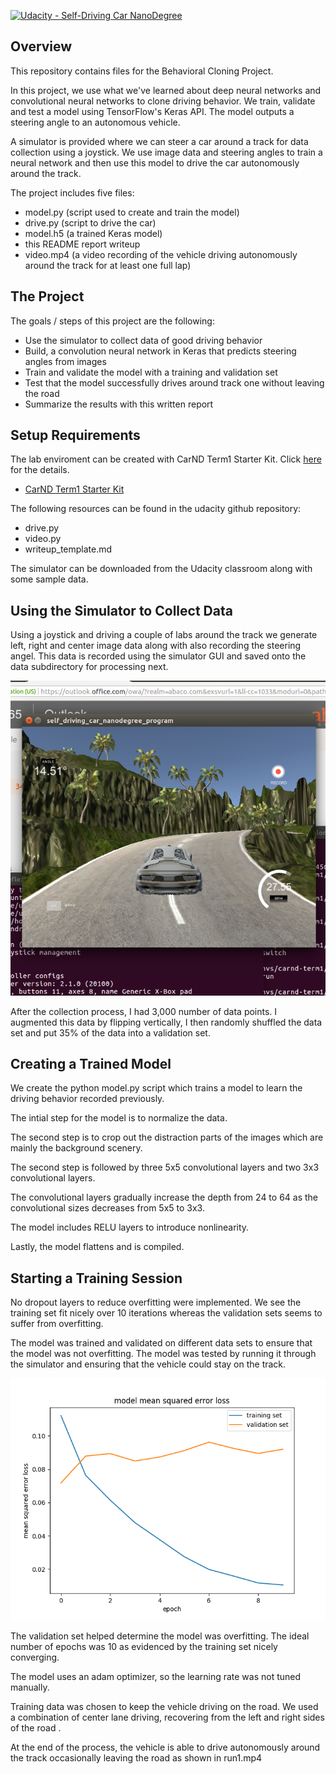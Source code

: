 
[![Udacity - Self-Driving Car NanoDegree](https://s3.amazonaws.com/udacity-sdc/github/shield-carnd.svg)](http://www.udacity.com/drive)

Overview
---
This repository contains files for the Behavioral Cloning Project.

In this project, we use what we've learned about deep neural networks and convolutional neural networks to clone driving behavior. We train, validate and test a model using TensorFlow's Keras API. The model outputs a steering angle to an autonomous vehicle.

A simulator is provided where we can steer a car around a track for data collection using a joystick. We use image data and steering angles to train a neural network and then use this model to drive the car autonomously around the track.

The project includes five files: 
* model.py (script used to create and train the model)
* drive.py (script to drive the car)
* model.h5 (a trained Keras model)
* this README report writeup 
* video.mp4 (a video recording of the vehicle driving autonomously around the track for at least one full lap)


The Project
---
The goals / steps of this project are the following:
* Use the simulator to collect data of good driving behavior
* Build, a convolution neural network in Keras that predicts steering angles from images
* Train and validate the model with a training and validation set
* Test that the model successfully drives around track one without leaving the road
* Summarize the results with this written report


Setup Requirements
---
The lab enviroment can be created with CarND Term1 Starter Kit. Click [here](https://github.com/udacity/CarND-Term1-Starter-Kit/blob/master/README.md) for the details.
* [CarND Term1 Starter Kit](https://github.com/udacity/CarND-Term1-Starter-Kit)


The following resources can be found in the udacity github repository:
* drive.py
* video.py
* writeup_template.md

The simulator can be downloaded from the Udacity classroom along with some sample data.

[//]: # (Image References)

[image1]: ./simulator_image.png "Model Visualization"
[image2]: ./figure_1.png "Grayscaling"
[image3]: ./examples/placeholder_small.png "Recovery Image"
[image4]: ./examples/placeholder_small.png "Recovery Image"
[image5]: ./examples/placeholder_small.png "Recovery Image"
[image6]: ./examples/placeholder_small.png "Normal Image"
[image7]: ./examples/placeholder_small.png "Flipped Image"

Using the Simulator to Collect Data
---
Using a joystick and driving a couple of labs around the track we generate left, right and center image data along with also recording the steering angel. This data is recorded using the simulator GUI and saved onto the data subdirectory for processing next.

![alt text][image1]

After the collection process, I had 3,000 number of data points. I augmented this data by flipping vertically, I then randomly shuffled the data set and put 35% of the data into a validation set. 


Creating a Trained Model
---

We create the python model.py script which trains a model to learn the driving behavior recorded previously.

The intial step for the model is to normalize the data.

The second step is to crop out the distraction parts of the images which are mainly the background scenery.

The second step is followed by three 5x5 convolutional layers and two 3x3 convolutional layers.

The convolutional layers gradually increase the depth from 24 to 64 as the convolutional sizes decreases from 5x5 to 3x3.

The model includes RELU layers to introduce nonlinearity.

Lastly, the model flattens and is compiled.


Starting a Training Session
---

No dropout layers to reduce overfitting were implemented. We see the training set fit nicely over 10 iterations whereas the validation sets seems to suffer from overfitting.

The model was trained and validated on different data sets to ensure that the model was not overfitting. The model was tested by running it through the simulator and ensuring that the vehicle could stay on the track.


![alt text][image2]

The validation set helped determine the model was overfitting. The ideal number of epochs was 10 as evidenced by the training set nicely converging.

The model uses an adam optimizer, so the learning rate was not tuned manually.

Training data was chosen to keep the vehicle driving on the road. We used a combination of center lane driving, recovering from the left and right sides of the road .

At the end of the process, the vehicle is able to drive autonomously around the track occasionally leaving the road as shown in run1.mp4




